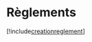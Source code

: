 # Règlements

[!include[creationreglement](reglements.creationreglement.autogen.md)]











































